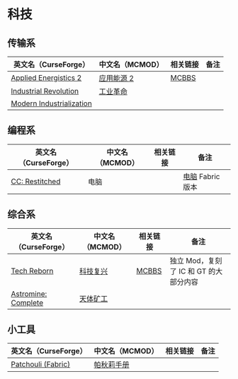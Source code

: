 # 科技

## 传输系

| 英文名（CurseForge）                                                                              | 中文名（MCMOD）                                   | 相关链接                                              | 备注 |
| ------------------------------------------------------------------------------------------------- | ------------------------------------------------- | ----------------------------------------------------- | ---- |
| [Applied Energistics 2](https://www.curseforge.com/minecraft/mc-mods/applied-energistics-2)       | [应用能源 2](https://www.mcmod.cn/class/260.html) | [MCBBS](https://www.mcbbs.net/thread-798231-1-1.html) |      |
| [Industrial Revolution](https://www.curseforge.com/minecraft/mc-mods/industrial-revolution)       | [工业革命](https://www.mcmod.cn/class/2752.html)  |                                                       |      |
| [Modern Industrialization](https://www.curseforge.com/minecraft/mc-mods/modern-industrialization) |                                                   |                                                       |      |

## 编程系

| 英文名（CurseForge）                                                         | 中文名（MCMOD） | 相关链接 | 备注                                                     |
| ---------------------------------------------------------------------------- | --------------- | -------- | -------------------------------------------------------- |
| [CC: Restitched](https://www.curseforge.com/minecraft/mc-mods/cc-restitched) | 电脑            |          | [电脑](https://www.mcmod.cn/class/1681.html) Fabric 版本 |

## 综合系

| 英文名（CurseForge）                                                               | 中文名（MCMOD）                                  | 相关链接                                              | 备注                                   |
| ---------------------------------------------------------------------------------- | ------------------------------------------------ | ----------------------------------------------------- | -------------------------------------- |
| [Tech Reborn](https://www.curseforge.com/minecraft/mc-mods/techreborn)             | [科技复兴](https://www.mcmod.cn/class/558.html)  | [MCBBS](https://www.mcbbs.net/thread-777062-1-1.html) | 独立 Mod，复刻了 IC 和 GT 的大部分内容 |
| [Astromine: Complete](https://www.curseforge.com/minecraft/mc-mods/astromine-main) | [天体矿工](https://www.mcmod.cn/class/2832.html) |                                                       |                                        |

## 小工具

| 英文名（CurseForge）                                                                | 中文名（MCMOD）                                    | 相关链接 | 备注 |
| ----------------------------------------------------------------------------------- | -------------------------------------------------- | -------- | ---- |
| [Patchouli (Fabric)](https://www.curseforge.com/minecraft/mc-mods/patchouli-fabric) | [帕秋莉手册](https://www.mcmod.cn/class/1388.html) |          |      |

